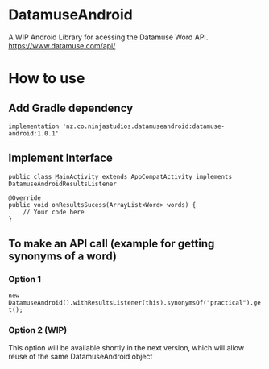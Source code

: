 # DatamuseAndroid
A WIP Android Library for acessing the Datamuse Word API. https://www.datamuse.com/api/

# How to use

## Add Gradle dependency

`implementation 'nz.co.ninjastudios.datamuseandroid:datamuse-android:1.0.1'`

## Implement Interface

`public class MainActivity extends AppCompatActivity implements DatamuseAndroidResultsListener`

```
@Override
public void onResultsSucess(ArrayList<Word> words) {
    // Your code here
}
```

## To make an API call (example for getting synonyms of a word)

### Option 1

`new DatamuseAndroid().withResultsListener(this).synonymsOf("practical").get();`

### Option 2 (WIP)

This option will be available shortly in the next version, which will allow reuse of the same DatamuseAndroid object
